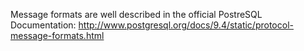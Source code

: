 Message formats are well described in the official PostreSQL Documentation:
http://www.postgresql.org/docs/9.4/static/protocol-message-formats.html